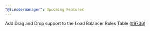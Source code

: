 ```yaml
---
"@linode/manager": Upcoming Features
---
```


Add Drag and Drop support to the Load Balancer Rules Table ([#9736](https://github.com/linode/manager/pull/9736))
